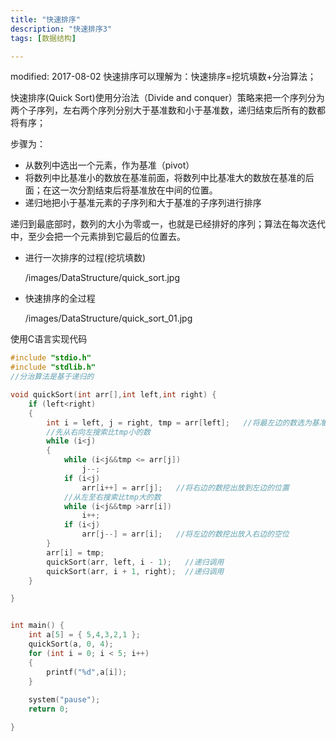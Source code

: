 ```yaml
---
title: "快速排序"
description: "快速排序3"
tags: [数据结构]

---
```

modified: 2017-08-02
快速排序可以理解为：快速排序=挖坑填数+分治算法；

快速排序(Quick Sort)使用分治法（Divide and conquer）策略来把一个序列分为两个子序列，左右两个序列分别大于基准数和小于基准数，递归结束后所有的数都将有序；

步骤为：

* 从数列中选出一个元素，作为基准（pivot）
* 将数列中比基准小的数放在基准前面，将数列中比基准大的数放在基准的后面；在这一次分割结束后将基准放在中间的位置。
* 递归地把小于基准元素的子序列和大于基准的子序列进行排序

递归到最底部时，数列的大小为零或一，也就是已经排好的序列；算法在每次迭代中，至少会把一个元素排到它最后的位置去。 


* 进行一次排序的过程(挖坑填数)
  

	/images/DataStructure/quick_sort.jpg


* 快速排序的全过程


	/images/DataStructure/quick_sort_01.jpg


使用C语言实现代码

```c
#include "stdio.h"
#include "stdlib.h"
//分治算法是基于递归的

void quickSort(int arr[],int left,int right) {
	if (left<right)
	{
		int i = left, j = right, tmp = arr[left];   //将最左边的数选为基准数字
		//先从右向左搜索比tmp小的数
		while (i<j)
		{
			while (i<j&&tmp <= arr[j])
				j--;
			if (i<j)
				arr[i++] = arr[j];   //将右边的数挖出放到左边的位置
			//从左至右搜索比tmp大的数
			while (i<j&&tmp >arr[i])
				i++;
			if (i<j)
				arr[j--] = arr[i];   //将左边的数挖出放入右边的空位
		}
		arr[i] = tmp;     
		quickSort(arr, left, i - 1);   //递归调用
		quickSort(arr, i + 1, right);  //递归调用
	}

}


int main() {
	int a[5] = { 5,4,3,2,1 };
	quickSort(a, 0, 4);
	for (int i = 0; i < 5; i++)
	{
		printf("%d",a[i]);
	}
		
	system("pause");
	return 0;

}

```
